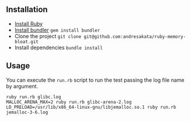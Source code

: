 ## Installation

- [Install Ruby](https://www.ruby-lang.org/en/documentation/installation/)
- [Install bundler](https://bundler.io/) `gem install bundler`
- Clone the project `git clone git@github.com:andresakata/ruby-memory-bloat.git`
- Install dependencies `bundle install`

## Usage

You can execute the `run.rb` script to run the test passing the log file name by argument.

```
ruby run.rb glibc.log
MALLOC_ARENA_MAX=2 ruby run.rb glibc-arena-2.log
LD_PRELOAD=/usr/lib/x86_64-linux-gnu/libjemalloc.so.1 ruby run.rb jemalloc-3-6.log
```